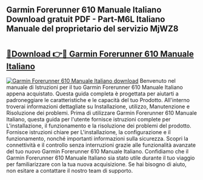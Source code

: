 ## Garmin Forerunner 610 Manuale Italiano Download gratuit PDF - Part-M6L Italiano Manuale del proprietario del servizio MjWZ8

# <h2><a href="http://dfh1lo2.blite.top/?on=Garmin+Forerunner+610+Manuale+Italiano">🔗Download 👉🔴 Garmin Forerunner 610 Manuale Italiano</a></h2>

[![Garmin Forerunner 610 Manuale Italiano download](https://i.imgur.com/lujVjoI.png)](http://dfh1lo2.blite.top/?on=Garmin+Forerunner+610+Manuale+Italiano)
Benvenuto nel manuale di Istruzioni per il tuo Garmin Forerunner 610 Manuale Italiano appena acquistato. Questa guida completa è progettata per aiutarti a padroneggiare le caratteristiche e le capacità del tuo Prodotto. All'interno troverai informazioni dettagliate su Installazione, utilizzo, Manutenzione e Risoluzione dei problemi. Prima di utilizzare Garmin Forerunner 610 Manuale Italiano, questa guida per l'utente fornisce istruzioni complete per L'installazione, il funzionamento e la risoluzione dei problemi del prodotto. Fornisce istruzioni chiare per L'installazione, la configurazione e il funzionamento, nonché importanti informazioni sulla sicurezza. Scopri la connettività e il controllo senza interruzioni grazie alle funzionalità avanzate del tuo nuovo Garmin Forerunner 610 Manuale Italiano. Confidiamo che il Garmin Forerunner 610 Manuale Italiano sia stato utile durante il tuo viaggio per familiarizzare con la tua nuova acquisizione. Se hai bisogno di aiuto, non esitare a contattare il nostro team di supporto.
